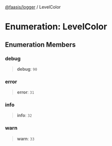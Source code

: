 [@faasjs/logger](../README.md) / LevelColor

# Enumeration: LevelColor

## Enumeration Members

### debug

> **debug**: `90`

### error

> **error**: `31`

### info

> **info**: `32`

### warn

> **warn**: `33`

